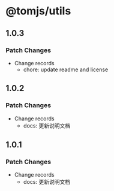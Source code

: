 # @tomjs/utils

## 1.0.3

### Patch Changes

- Change records
  - chore: update readme and license

## 1.0.2

### Patch Changes

- Change records
  - docs: 更新说明文档

## 1.0.1

### Patch Changes

- Change records
  - docs: 更新说明文档
